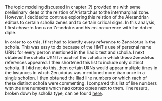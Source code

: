 The topic modeling discussed in chapter (?) provided me with some preliminary ideas of the relation of Aristarchus to the intermarginal zone. However, I decided to continue exploring this relation of the Alexandrian editors to certain scholia zones and to certain critical signs. In this analysis, I first chose to focus on Zenodotus and his co-occurrence with the dotted diple. 

In order to do this, I first had to identify every reference to Zenodotus in the scholia. This was easy to do because of the HMT's use of personal name URNs for every person mentioned in the Iliadic text and scholia. I next obtained the scholia URN for each of the scholia in which these Zenodotus references appeared. I then shortened this list to include only distinct scholia. If I did not do this, then certain URNs would appear multiple times in the instances in which Zenodotus was mentioned more than once in a single scholion. I then obtained the Iliad line numbers on which each of these distinct scholia were commenting. I compared this list of line numbers with the line numbers which had dotted diples next to them. The results, broken down by scholia type, can be found [here](https://github.com/mwauke/seniorThesis/blob/master/data/zenodotusScholia.csv). 



